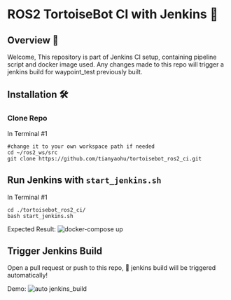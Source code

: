 # ROS2 TortoiseBot CI with Jenkins 🌌

## Overview 🌟
Welcome, This repository is part of Jenkins CI setup, containing pipeline script and docker image used. Any changes made to this repo will trigger a jenkins build for waypoint_test previously built.

## Installation 🛠️

### Clone Repo
In Terminal #1
```
#change it to your own workspace path if needed
cd ~/ros2_ws/src
git clone https://github.com/tianyaohu/tortoisebot_ros2_ci.git
```

## Run Jenkins with `start_jenkins.sh`
In Terminal #1
```
cd ./tortoisebot_ros2_ci/
bash start_jenkins.sh
```
Expected Result:
![docker-compose up](media/start_jenkins.gif)

## Trigger Jenkins Build
Open a pull request or push to this repo, 🎉 jenkins build will be triggered automatically!

Demo:
![auto jenkins_build](media/demo.gif)
